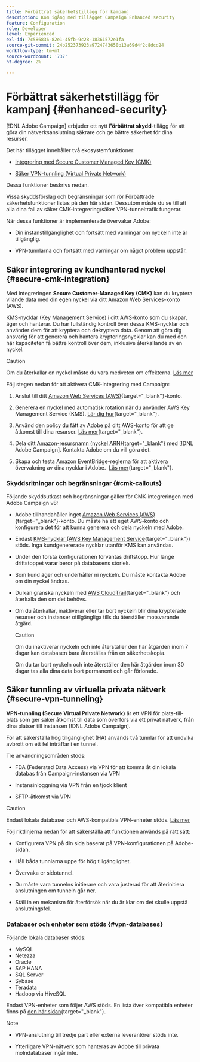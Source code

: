 ```yaml
---
title: Förbättrat säkerhetstillägg för kampanj
description: Kom igång med tillägget Campaign Enhanced security
feature: Configuration
role: Developer
level: Experienced
exl-id: 7c586836-82e1-45fb-9c28-18361572e1fa
source-git-commit: 24b252373923a9724743650b13a69d4f2c8dcd24
workflow-type: tm+mt
source-wordcount: '737'
ht-degree: 2%

---
```



# Förbättrat säkerhetstillägg för kampanj {#enhanced-security}

[!DNL Adobe Campaign] erbjuder ett nytt **Förbättrat skydd**-tillägg för att göra din nätverksanslutning säkrare och ge bättre säkerhet för dina resurser.

Det här tillägget innehåller två ekosystemfunktioner:

* [Integrering med Secure Customer Managed Key (CMK)](#secure-cmk-integration)

* [Säker VPN-tunnling (Virtual Private Network)](#secure-vpn-tunneling)

Dessa funktioner beskrivs nedan.

Vissa skyddsförslag och begränsningar som rör Förbättrade säkerhetsfunktioner listas på den här sidan. Dessutom måste du se till att alla dina fall av säker CMK-integrering/säker VPN-tunneltrafik fungerar.

När dessa funktioner är implementerade övervakar Adobe:

* Din instanstillgänglighet och fortsätt med varningar om nyckeln inte är tillgänglig.

* VPN-tunnlarna och fortsätt med varningar om något problem uppstår.

## Säker integrering av kundhanterad nyckel {#secure-cmk-integration}

Med integreringen **Secure Customer-Managed Key (CMK)** kan du kryptera vilande data med din egen nyckel via ditt Amazon Web Services-konto (AWS).

KMS-nycklar (Key Management Service) i ditt AWS-konto som du skapar, äger och hanterar. Du har fullständig kontroll över dessa KMS-nycklar och använder dem för att kryptera och dekryptera data. Genom att göra dig ansvarig för att generera och hantera krypteringsnycklar kan du med den här kapaciteten få bättre kontroll över dem, inklusive återkallande av en nyckel.

>[!CAUTION]
>
>Om du återkallar en nyckel måste du vara medveten om effekterna. [Läs mer](#cmk-callouts)

Följ stegen nedan för att aktivera CMK-integrering med Campaign:

1. Anslut till ditt [Amazon Web Services (AWS)](https://aws.amazon.com/){target="_blank"}-konto.

1. Generera en nyckel med automatisk rotation när du använder AWS Key Management Service (KMS). [Lär dig hur](https://docs.aws.amazon.com/kms/latest/developerguide/create-keys.html){target="_blank"}.

1. Använd den policy du fått av Adobe på ditt AWS-konto för att ge åtkomst till dina resurser. [Läs mer](https://docs.aws.amazon.com/kms/latest/developerguide/key-policy-services.html){target="_blank"}. <!--link TBC-->

1. Dela ditt [Amazon-resursnamn (nyckel ARN)](https://docs.aws.amazon.com/kms/latest/developerguide/find-cmk-id-arn.html){target="_blank"} med [!DNL Adobe Campaign]. Kontakta Adobe om du vill göra det. <!--or Adobe transition manager?-->

1. Skapa och testa Amazon EventBridge-reglerna för att aktivera övervakning av dina nycklar i Adobe. &#x200B; [Läs mer](https://docs.aws.amazon.com/eventbridge/latest/userguide/eb-rules.html){target="_blank"}.


### Skyddsritningar och begränsningar {#cmk-callouts}

Följande skyddsutkast och begränsningar gäller för CMK-integreringen med Adobe Campaign v8:

* Adobe tillhandahåller inget [Amazon Web Services (AWS)](https://aws.amazon.com/){target="_blank"}-konto. Du måste ha ett eget AWS-konto och konfigurera det för att kunna generera och dela nyckeln med Adobe.

* Endast [KMS-nycklar (AWS Key Management Service](https://docs.aws.amazon.com/kms/latest/developerguide/overview.html){target="_blank"}) stöds. Inga kundgenererade nycklar utanför KMS kan användas. &#x200B;

* Under den första konfigurationen förväntas driftstopp. &#x200B;Hur länge driftstoppet varar beror på databasens storlek.

* Som kund äger och underhåller ni nyckeln. Du måste kontakta Adobe om din nyckel ändras. &#x200B;

* Du kan granska nyckeln med [AWS CloudTrail](https://docs.aws.amazon.com/awscloudtrail/latest/userguide/cloudtrail-user-guide.html){target="_blank"} och återkalla den om det behövs. &#x200B;

* Om du återkallar, inaktiverar eller tar bort nyckeln blir dina krypterade resurser och instanser otillgängliga tills du återställer motsvarande åtgärd.

  >[!CAUTION]
  >
  >Om du inaktiverar nyckeln och inte återställer den här åtgärden inom 7 dagar kan databasen bara återställas från en säkerhetskopia.
  >
  >Om du tar bort nyckeln och inte återställer den här åtgärden inom 30 dagar tas alla dina data bort permanent och går förlorade. &#x200B;

## Säker tunnling av virtuella privata nätverk {#secure-vpn-tunneling}

**VPN-tunnling (Secure Virtual Private Network)** är ett VPN för plats-till-plats som ger säker åtkomst till data som överförs via ett privat nätverk, från dina platser till instansen [!DNL Adobe Campaign].

<!--As it connects two networks together, it is a site-to-site VPN.-->

För att säkerställa hög tillgänglighet (HA) används två tunnlar för att undvika avbrott om ett fel inträffar i en tunnel.

Tre användningsområden stöds:

* FDA (Federated Data Access) via VPN för att komma åt din lokala databas från Campaign-instansen via VPN

* Instansinloggning via VPN från en tjock klient

* SFTP-åtkomst via VPN

>[!CAUTION]
>
>Endast lokala databaser och AWS-kompatibla VPN-enheter stöds. [Läs mer](#vpn-databases)

Följ riktlinjerna nedan för att säkerställa att funktionen används på rätt sätt:

* Konfigurera VPN på din sida baserat på VPN-konfigurationen på Adobe-sidan.

* Håll båda tunnlarna uppe för hög tillgänglighet.

* Övervaka er sidotunnel.

* Du måste vara tunnelns initierare och vara justerad för att återinitiera anslutningen om tunneln går ner.

* Ställ in en mekanism för återförsök när du är klar om det skulle uppstå anslutningsfel.

### Databaser och enheter som stöds {#vpn-databases}

Följande lokala databaser stöds:

* MySQL
* Netezza
* Oracle
* SAP HANA
* SQL Server
* Sybase
* Teradata
* Hadoop via HiveSQL

Endast VPN-enheter som följer AWS stöds. En lista över kompatibla enheter finns på [den här sidan](https://docs.aws.amazon.com/vpn/latest/s2svpn/your-cgw.html#example-configuration-files){target="_blank"}.

>[!NOTE]
>
>* VPN-anslutning till tredje part eller externa leverantörer stöds inte.
>
>* Ytterligare VPN-nätverk som hanteras av Adobe till privata molndatabaser ingår inte.
